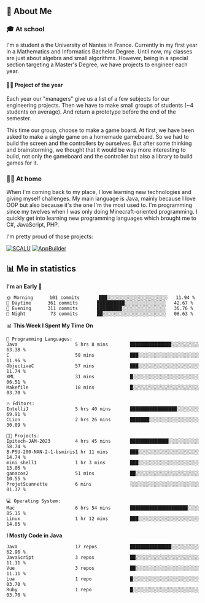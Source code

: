 ## 👀 About Me

### 🎓 At school

I'm a student a the University of Nantes in France. Currently in my first year in a Mathematics and Informatics Bachelor Degree. Until now, my classes are just about algebra and small algorithms. However, being in a special section targeting a Master's Degree, we have projects to engineer each year. 

#### 🔧🔬 Project of the year

Each year our "managers" give us a list of a few subjects for our engineering projects. Then we have to make small groups of students (~4 students on average). And return a prototype before the end of the semester.

This time our group, choose to make a game board. At first, we have been asked to make a single game on a homemade gameboard. So we had to build the screen and the controllers by ourselves. 
But after some thinking and brainstorming, we thought that it would be way more interesting to build, not only the gameboard and the controller but also a library to build games for it.

### 👨‍💻 At home

When I'm coming back to my place, I love learning new technologies and giving myself challenges. My main language is Java, mainly because I love OOP but also because it's the one I'm the most used to. I'm programming since my twelves when I was only doing Minecraft-oriented programming.  I quickly get into learning new programming languages which brought me to C#, JavaScript, PHP. 

I'm pretty proud of those projects:

[![SCALU](https://github-readme-stats.vercel.app/api/pin?username=renardfute&repo=SCALU)](https://github.com/renardfute/scalu)
[![AppBuilder](https://github-readme-stats.vercel.app/api/pin?username=pulsedev2&repo=AppBuilder)](https://github.com/pulsedev2/AppBuilder)

## 📊 Me in statistics
<!--START_SECTION:waka-->
**I'm an Early 🐤** 

```text
🌞 Morning      101 commits       ███░░░░░░░░░░░░░░░░░░░░░░   11.94 % 
🌆 Daytime      361 commits       ██████████░░░░░░░░░░░░░░░   42.67 % 
🌃 Evening      311 commits       █████████░░░░░░░░░░░░░░░░   36.76 % 
🌙 Night         73 commits       ██░░░░░░░░░░░░░░░░░░░░░░░   08.63 % 

```


📊 **This Week I Spent My Time On** 

```text
💬 Programming Languages: 
Java                     5 hrs 8 mins        ███████████████░░░░░░░░░░   63.38 % 
C                        58 mins             ███░░░░░░░░░░░░░░░░░░░░░░   11.96 % 
ObjectiveC               57 mins             ███░░░░░░░░░░░░░░░░░░░░░░   11.74 % 
XML                      31 mins             █░░░░░░░░░░░░░░░░░░░░░░░░   06.51 % 
Makefile                 18 mins             █░░░░░░░░░░░░░░░░░░░░░░░░   03.70 % 

🔥 Editors: 
IntelliJ                 5 hrs 40 mins       █████████████████░░░░░░░░   69.91 % 
CLion                    2 hrs 26 mins       ███████░░░░░░░░░░░░░░░░░░   30.09 % 

🐱‍💻 Projects: 
Epitech-JAM-2023         4 hrs 45 mins       ██████████████░░░░░░░░░░░   58.74 % 
B-PSU-200-NAN-2-1-bsminis1 hr 11 mins        ███░░░░░░░░░░░░░░░░░░░░░░   14.74 % 
mini_shell1              1 hr 3 mins         ███░░░░░░░░░░░░░░░░░░░░░░   13.06 % 
ganacos2                 51 mins             ██░░░░░░░░░░░░░░░░░░░░░░░   10.55 % 
ProjetScannette          6 mins              ░░░░░░░░░░░░░░░░░░░░░░░░░   01.37 % 

💻 Operating System: 
Mac                      6 hrs 54 mins       █████████████████████░░░░   85.15 % 
Linux                    1 hr 12 mins        ███░░░░░░░░░░░░░░░░░░░░░░   14.85 % 

```

**I Mostly Code in Java** 

```text
Java                     17 repos            ███████████████░░░░░░░░░░   62.96 % 
JavaScript               3 repos             ██░░░░░░░░░░░░░░░░░░░░░░░   11.11 % 
Vue                      3 repos             ██░░░░░░░░░░░░░░░░░░░░░░░   11.11 % 
Lua                      1 repo              █░░░░░░░░░░░░░░░░░░░░░░░░   03.70 % 
Ruby                     1 repo              █░░░░░░░░░░░░░░░░░░░░░░░░   03.70 % 

```



<!--END_SECTION:waka-->
